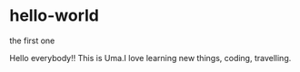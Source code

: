 # hello-world
the first one

Hello everybody!!
This is Uma.I love learning new things, coding, travelling.
